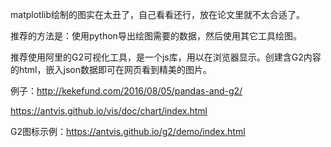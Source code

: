 matplotlib绘制的图实在太丑了，自己看看还行，放在论文里就不太合适了。



推荐的方法是：使用python导出绘图需要的数据，然后使用其它工具绘图。



推荐使用阿里的G2可视化工具，是一个js库，用以在浏览器显示。创建含G2内容的html，嵌入json数据即可在网页看到精美的图片。

例子：http://kekefund.com/2016/08/05/pandas-and-g2/



https://antvis.github.io/vis/doc/chart/index.html



G2图标示例：https://antvis.github.io/g2/demo/index.html